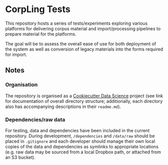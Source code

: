 # CorpLing Tests

This repository hosts a series of tests/experiments exploring various platforms for delivering corpus material and import/processing pipelines to prepare material for the platforms.

The goal will be to assess the overall ease of use for both deployment of the system as well as conversion of legacy materials into the forms required for import.

## Notes

### Organisation

The repository is organised as a [Cookiecutter Data Science](https://drivendata.github.io/cookiecutter-data-science/) project (see link for documentation of overall directory structure; additionally, each directory also has accompanying descriptions in their `readme.md`).

### Dependencies/raw data

For testing, data and dependencies have been included in the current repository. During development, `/dependencies` and `/data/raw` should be placed in `.gitignore` and each developer should manage their own local copies of the data and dependencies as symlinks to appropriate locations (e.g. raw data may be sourced from a local Dropbox path, or attached from an S3 bucket).
